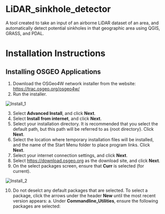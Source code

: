 # LiDAR_sinkhole_detector
A tool created to take an input of an airborne LiDAR dataset of an area, and automatically detect potential sinkholes in that geographic area using QGIS, GRASS, and PDAL.

# Installation Instructions
## Installing OSGEO Applications
1. Download the OSGeo4W network installer from the website: https://trac.osgeo.org/osgeo4w/
2. Run the installer.

![Install_1](https://user-images.githubusercontent.com/95769776/235305337-8d5b46a2-b346-4e1c-844b-d0390180e029.jpg)

3. Select **Advanced Install**, and click **Next**.
4. Select **Install from internet**, and click **Next**.
5. Select your installation directory. It is recommended that you select the default path, but this path will be referred to as {root directory}. Click **Next**.
6. Select the location where temporary installation files will be installed, and the name of the Start Menu folder to place program links. Click **Next**.
7. Select your internet connection settings, and click **Next**.
8. Select https://download.osgeo.org as the download site, and click **Next**.
9. On the select packages screen, ensure that **Curr** is selected (for current).

![Install_2](https://user-images.githubusercontent.com/95769776/235305684-27732a78-b0e9-47ec-a6f9-3635766d893f.jpg)

10. Do not deselct any default packages that are selected. To select a package, click the arrows under the header **New** until the most recent version appears:
    a. Under **Commandline_Utilities**, ensure the following packages are selected:
